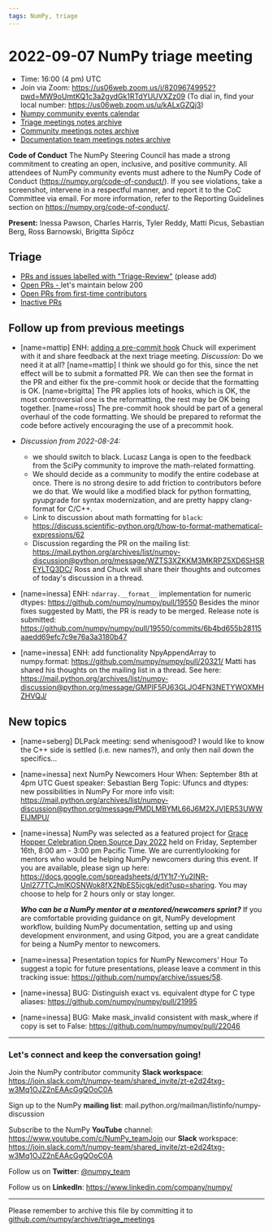 ```yaml
---
tags: NumPy, triage
---
```


# 2022-09-07 NumPy triage meeting

- Time: 16:00 (4 pm) UTC
- Join via Zoom: https://us06web.zoom.us/j/82096749952?pwd=MW9oUmtKQ1c3a2gydGk1RTdYUUVXZz09 (To dial in, find your local number: https://us06web.zoom.us/u/kALxGZQj3)
- [Numpy community events calendar](https://scientific-python.org/calendars)
- [Triage meetings notes archive](https://github.com/numpy/archive/tree/master/triage_meetings)
- [Community meetings notes archive](https://github.com/numpy/archive/tree/master/status_meetings)
- [Documentation team meetings notes archive](https://github.com/numpy/archive/tree/main/docs_team_meetings)


**Code of Conduct**
The NumPy Steering Council has made a strong commitment to creating an open, inclusive, and positive community. 
All attendees of NumPy community events must adhere to the NumPy Code of Conduct (https://numpy.org/code-of-conduct/). 
If you see violations, take a screenshot, intervene in a respectful manner, and report it to the CoC Committee via email. For more information, refer to the Reporting Guidelines section on https://numpy.org/code-of-conduct/.

**Present:** Inessa Pawson, Charles Harris, Tyler Reddy, Matti Picus, Sebastian Berg, Ross Barnowski, Brigitta Sipőcz



## Triage

* [PRs and issues labelled with "Triage-Review"](https://github.com/numpy/numpy/labels/triage%20review) (please add)
* [Open PRs - ](https://github.com/numpy/numpy/pulls) let's maintain below 200
* [Open PRs from first-time contributors](https://github.com/orgs/numpy/projects/5) 
* [Inactive PRs](https://github.com/orgs/numpy/projects/6)


## Follow up from previous meetings

- [name=mattip] ENH: [adding a pre-commit hook](https://github.com/numpy/numpy/pull/21449)
Chuck will experiment with it and share feedback at the next triage meeting.
*Discussion:* Do we need it at all?
[name=mattip] I think we should go for this, since the net effect will be to submit a formatted PR. We can then see the format in the PR and either fix the pre-commit hook or decide that the formatting is OK.
[name=brigitta] The PR applies lots of hooks, which is OK, the most controversial one is the reformatting, the rest may be OK being together.
[name=ross] The pre-commit hook should be part of a general overhaul of the code formatting. We should be prepared to reformat the code before actively encouraging the use of a precommit hook.

- *Discussion from 2022-08-24:* 
  - we should switch to black.
Lucasz Langa is open to the feedback from the SciPy community to improve the math-related formatting.
  - We should decide as a community to modify the entire codebase at once. There is no strong desire to add friction to contributors before we do that. We would like a modified black for python formatting, pyupgrade for syntax modernization, and are pretty happy clang-format for C/C++. 
  - Link to discussion about math formatting for `black`: https://discuss.scientific-python.org/t/how-to-format-mathematical-expressions/62
  - Discussion regarding the PR on the mailing list: https://mail.python.org/archives/list/numpy-discussion@python.org/message/WZTS3XZKKM3MKRPZ5XD6SHSREYLTQ3DC/
Ross and Chuck will share their thoughts and outcomes of today's discussion in a thread.
 

- [name=inessa] ENH: `ndarray.__format__` implementation for numeric dtypes:
https://github.com/numpy/numpy/pull/19550
Besides the minor fixes suggested by Matti, the PR is ready to be merged. Release note is submitted: https://github.com/numpy/numpy/pull/19550/commits/6b4bd655b28115aaedd69efc7c9e76a3a3180b47

- [name=inessa] ENH: add functionality NpyAppendArray to numpy.format: https://github.com/numpy/numpy/pull/20321/
Matti has shared his thoughts on the mailing list in a thread. See here: https://mail.python.org/archives/list/numpy-discussion@python.org/message/GMPIF5PJ63GLJO4FN3NETYWOXMHZHVQJ/

## New topics

- [name=seberg] DLPack meeting: send whenisgood?  I would like to know the C++ side is settled (i.e. new names?), and only then nail down the specifics...

- [name=inessa] next NumPy Newcomers Hour 
When: September 8th at 4pm UTC
Guest speaker: Sebastian Berg
Topic: Ufuncs and dtypes: new possibilities in NumPy
For more info visit: https://mail.python.org/archives/list/numpy-discussion@python.org/message/PMDLMBYML66J6M2XJVIER53UWWEIJMPU/


- [name=inessa] NumPy was selected as a featured project for [Grace Hopper Celebration Open Source Day 2022](
https://ghc.anitab.org/programs-and-awards/open-source-day/) held on Friday, September 16th, 8:00 am - 3:00 pm Pacific Time. 
We are currentlylooking for mentors who would be helping NumPy newcomers during this event. If you are available, please sign up here:
https://docs.google.com/spreadsheets/d/1Y1t7-Yu2INR-Unl277TCJmlKOSNWok8fX2NbES5jcgk/edit?usp=sharing.
You may choose to help for 2 hours only or stay longer.

  ***Who can be a NumPy mentor at a mentored/newcomers sprint?***
If you are comfortable providing guidance on git, NumPy development workflow, building NumPy documentation, setting up and using development environment, and using Gitpod, you are a great candidate for being a NumPy mentor to newcomers.

- [name=inessa] Presentation topics for NumPy Newcomers’ Hour 
To suggest a topic for future presentations, please leave a comment in this tracking issue: https://github.com/numpy/archive/issues/58.

-  [name=inessa] BUG: Distinguish exact vs. equivalent dtype for C type aliases: https://github.com/numpy/numpy/pull/21995
- [name=inessa] BUG: Make mask_invalid consistent with mask_where if copy is set to False: https://github.com/numpy/numpy/pull/22046

---
### Let's connect and keep the conversation going!
Join the NumPy contributor community **Slack workspace**: https://join.slack.com/t/numpy-team/shared_invite/zt-e2d24txg-w3Mq1OJZ2nEAAcGgQOoC0A

Sign up to the NumPy **mailing list**: mail.python.org/mailman/listinfo/numpy-discussion

Subscribe to the NumPy **YouTube** channel: https://www.youtube.com/c/NumPy_teamJoin our **Slack** workspace: https://join.slack.com/t/numpy-team/shared_invite/zt-e2d24txg-w3Mq1OJZ2nEAAcGgQOoC0A



Follow us on **Twitter**: [@numpy_team](https://twitter.com/numpy_team)

Follow us on **LinkedIn**: https://www.linkedin.com/company/numpy/

---

Please remember to archive this file by committing it to [github.com/numpy/archive/triage_meetings](https://github.com/numpy/archive/tree/main/triage_meetings)